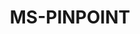 ---
layout: project
title: MS-PINPOINT
status: ongoing
authors:
  - Benjamin Ford
  - Arman Eshaghi
  - Johnathan Stutters
tabs:
- {
  name: descriptive_data,
  source: data.html,
  label: Dataset Overview
  }
- {
  name: Accompanying_documentation,
  source: info.md,
  label: Docs
  }
---
